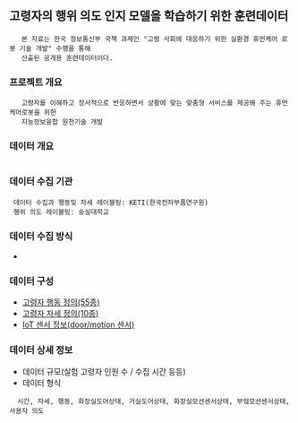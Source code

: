## 고령자의 행위 의도 인지 모델을 학습하기 위한 훈련데이터
```description01
   본 자료는 한국 정보통신부 국책 과제인 "고령 사회에 대응하기 위한 실환경 휴먼케어 로봇 기술 개발" 수행을 통해 
   산출된 공개용 훈련데이터이다.
```

### 프로젝트 개요
```description02
   고령자를 이해하고 정서적으로 반응하면서 상황에 맞는 맞춤형 서비스를 제공해 주는 휴먼케어로봇을 위한 
   지능정보융합 원천기술 개발 
```
### 데이터 개요
```description03
```
 
### 데이터 수집 기관
```description04 
 데이터 수집과 행동및 자세 레이블링: KETI(한국전자부품연구원)
 행위 의도 레이블링: 숭실대학교
```

### 데이터 수집 방식
 - 

### 데이터 구성
 * [고령자 행동 정의(55종)](https://github.com/ssu0221/AIR_TrainingDataSet/blob/master/Actions.md)
 * [고령자 자세 정의(10종)](https://github.com/ssu0221/AIR_TrainingDataSet/blob/master/Pose.md)
 * [IoT 센서 정보(door/motion 센서)](https://github.com/ssu0221/AIR_TrainingDataSet/blob/master/IoT.md)

### 데이터 상세 정보
 
 - 데이터 규모(실험 고령자 인원 수 / 수집 시간 등등)
 - 데이터 형식
 ```description06
   시간, 자세, 행동, 화장실도어상태, 거실도어상태, 화장실모션센서상태, 부엌모션센서상태, 사용자 의도
 ```
 
 
 
 

